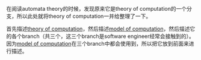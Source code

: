 在阅读automata theory的时候，发现原来它是theory of computation的一个分支，所以此处就将theory of computation一并给整理了一下。

首先描述[theory of computation](https://en.wikipedia.org/wiki/Theory_of_computation)，然后描述[model of computation](https://en.wikipedia.org/wiki/Model_of_computation)，然后描述它的各个branch（共三个，这三个branch是software engineer经常会接触到的）。因为[model of computation](https://en.wikipedia.org/wiki/Model_of_computation)在三个branch中都会使用到，所以把它放到前面来进行描述。